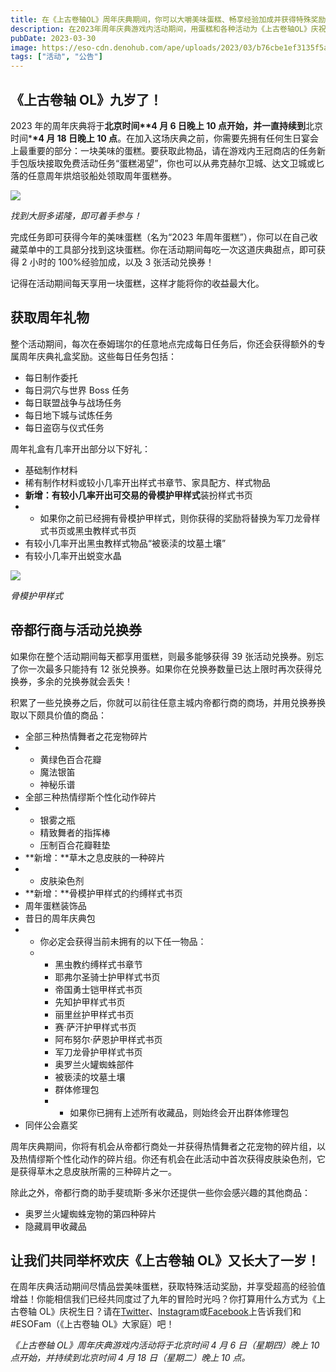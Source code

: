 ```yaml
---
title: 在《上古卷轴OL》周年庆典期间，你可以大嚼美味蛋糕、畅享经验加成并获得特殊奖励！
description: 在2023年周年庆典游戏内活动期间，用蛋糕和各种活动为《上古卷轴OL》庆祝生日。
pubDate: 2023-03-30
image: https://eso-cdn.denohub.com/ape/uploads/2023/03/b76cbe1ef3135f5a37f661bd24e7299b.jpg
tags: ["活动", "公告"]
---
```


## 《上古卷轴 OL》九岁了！

2023 年的周年庆典将于**北京时间\*\***4 月 6 日晚上 10 点**开始，并一直持续到**北京时间\***\*4 月 18 日晚上 10
点**。在加入这场庆典之前，你需要先拥有任何生日宴会上最重要的部分：一块美味的蛋糕。要获取此物品，请在游戏内王冠商店的任务新手包版块接取免费活动任务“蛋糕渴望”，你也可以从弗克赫尔卫城、达文卫城或匕落的任意周年烘焙驳船处领取周年蛋糕券。

![](https://eso-cdn.denohub.com/ape/uploads/2023/03/5712911ff3d3ee5fa2caa4a7c88231a9.jpg)

<p class="text-gray-500 text-sm text-center"><i>找到大厨多诺隆，即可着手参与！</i></p>

完成任务即可获得今年的美味蛋糕（名为“2023
年周年蛋糕”），你可以在自己收藏菜单中的工具部分找到这块蛋糕。你在活动期间每吃一次这道庆典甜点，即可获得 2 小时的
100%经验加成，以及 3 张活动兑换券！

记得在活动期间每天享用一块蛋糕，这样才能将你的收益最大化。

## 获取周年礼物

整个活动期间，每次在泰姆瑞尔的任意地点完成每日任务后，你还会获得额外的专属周年庆典礼盒奖励。这些每日任务包括：

- 每日制作委托
- 每日洞穴与世界 Boss 任务
- 每日联盟战争与战场任务
- 每日地下城与试炼任务
- 每日盗窃与仪式任务

周年礼盒有几率开出部分以下好礼：

- 基础制作材料
- 稀有制作材料或较小几率开出样式书章节、家具配方、样式物品
- **新增：**有较小几率开出可交易的**骨模护甲样式**装扮样式书页
-
  - 如果你之前已经拥有骨模护甲样式，则你获得的奖励将替换为军刀龙骨样式书页或黑虫教样式书页
- 有较小几率开出黑虫教样式物品“被亵渎的坟墓土壤”
- 有较小几率开出蜕变水晶

![](https://eso-cdn.denohub.com/ape/uploads/2023/03/7511f7b4596d60b5319c1f35705646ac.jpg)

<p class="text-gray-500 text-sm text-center"><i>骨模护甲样式</i></p>

## 帝都行商与活动兑换券

如果你在整个活动期间每天都享用蛋糕，则最多能够获得 39 张活动兑换券。别忘了你一次最多只能持有 12
张兑换券。如果你在兑换券数量已达上限时再次获得兑换券，多余的兑换券就会丢失！

积累了一些兑换券之后，你就可以前往任意主城内帝都行商的商场，并用兑换券换取以下颇具价值的商品：

- 全部三种热情舞者之花宠物碎片
-
  - 黄绿色百合花瓣
  - 魔法银笛
  - 神秘乐谱
- 全部三种热情缪斯个性化动作碎片
-
  - 银雾之瓶
  - 精致舞者的指挥棒
  - 压制百合花瓣鞋垫
- **新增：**草木之息皮肤的一种碎片
-
  - 皮肤染色剂
- **新增：**骨模护甲样式的约缚样式书页
- 周年蛋糕装饰品
- 昔日的周年庆典包
-
  - 你必定会获得当前未拥有的以下任一物品：
  -
    - 黑虫教约缚样式书章节
    - 耶弗尔圣骑士护甲样式书页
    - 帝国勇士铠甲样式书页
    - 先知护甲样式书页
    - 丽里丝护甲样式书页
    - 赛·萨汗护甲样式书页
    - 阿布努尔·萨恩护甲样式书页
    - 军刀龙骨护甲样式书页
    - 奥罗兰火罐蜘蛛部件
    - 被亵渎的坟墓土壤
    - 群体修理包
    -
      - 如果你已拥有上述所有收藏品，则始终会开出群体修理包
- 同伴公会嘉奖

周年庆典期间，你将有机会从帝都行商处一并获得热情舞者之花宠物的碎片组，以及热情缪斯个性化动作的碎片组。你还有机会在此活动中首次获得皮肤染色剂，它是获得草木之息皮肤所需的三种碎片之一。

除此之外，帝都行商的助手斐琉斯·多米尔还提供一些你会感兴趣的其他商品：

- 奥罗兰火罐蜘蛛宠物的第四种碎片
- 隐藏肩甲收藏品

## 让我们共同举杯欢庆《上古卷轴 OL》又长大了一岁！

在周年庆典活动期间尽情品尝美味蛋糕，获取特殊活动奖励，并享受超高的经验值增益！你能相信我们已经共同度过了九年的冒险时光吗？你打算用什么方式为《上古卷轴
OL》庆祝生日？请在[Twitter](https://twitter.com/TESOnline)、[Instagram](https://www.instagram.com/elderscrollsonline/)或[Facebook](https://www.facebook.com/ElderScrollsOnline)上告诉我们和#ESOFam（《上古卷轴
OL》大家庭）吧！

_《上古卷轴 OL》周年庆典游戏内活动将于北京时间 4 月 6 日（星期四）晚上 10 点开始，并持续到北京时间 4 月 18
日（星期二）晚上 10 点。_
